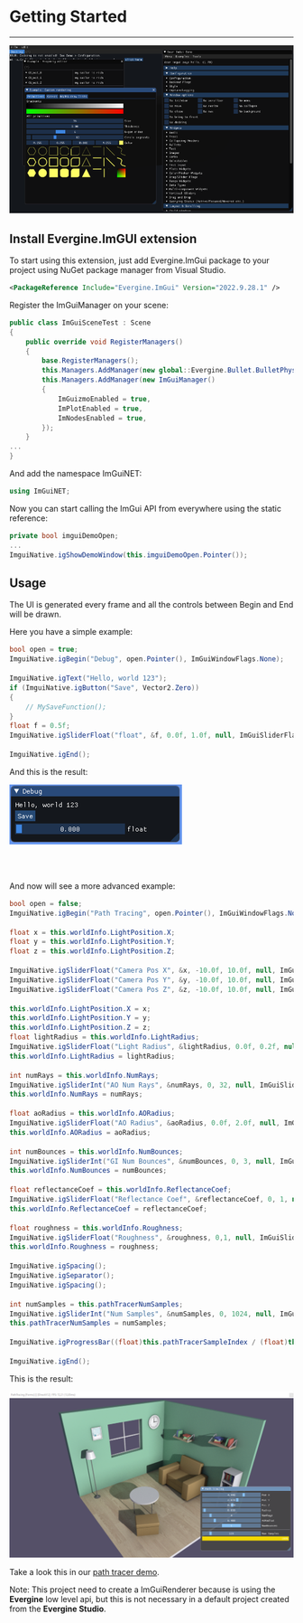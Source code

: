 # Getting Started
---

![Graphics](images/imgui_features.png)

## Install Evergine.ImGUI extension

To start using this extension, just add Evergine.ImGui package to your project using NuGet package manager from Visual Studio.

```xml
<PackageReference Include="Evergine.ImGui" Version="2022.9.28.1" />
```

Register the ImGuiManager on your scene:

```csharp
public class ImGuiSceneTest : Scene
{
    public override void RegisterManagers()
    {
        base.RegisterManagers();
        this.Managers.AddManager(new global::Evergine.Bullet.BulletPhysicManager3D());
        this.Managers.AddManager(new ImGuiManager()
        {
            ImGuizmoEnabled = true,
            ImPlotEnabled = true,
            ImNodesEnabled = true,
        });
    }
...
}
```

And add the namespace ImGuiNET:

```csharp
using ImGuiNET;
```

Now you can start calling the ImGui API from everywhere using the static reference:

```csharp
private bool imguiDemoOpen;
...
ImguiNative.igShowDemoWindow(this.imguiDemoOpen.Pointer());
```

## Usage

The UI is generated every frame and all the controls between Begin and End will be drawn.

Here you have a simple example:

```csharp
bool open = true;
ImguiNative.igBegin("Debug", open.Pointer(), ImGuiWindowFlags.None);

ImguiNative.igText("Hello, world 123");
if (ImguiNative.igButton("Save", Vector2.Zero))
{
    // MySaveFunction();
}
float f = 0.5f;
ImguiNative.igSliderFloat("float", &f, 0.0f, 1.0f, null, ImGuiSliderFlags.None);

ImguiNative.igEnd();
```

And this is the result:

![Graphics](images/imgui_simple.png)

<br><br>

And now will see a more advanced example:

```csharp
bool open = false;
ImguiNative.igBegin("Path Tracing", open.Pointer(), ImGuiWindowFlags.None);

float x = this.worldInfo.LightPosition.X;
float y = this.worldInfo.LightPosition.Y;
float z = this.worldInfo.LightPosition.Z;

ImguiNative.igSliderFloat("Camera Pos X", &x, -10.0f, 10.0f, null, ImGuiSliderFlags.None);
ImguiNative.igSliderFloat("Camera Pos Y", &y, -10.0f, 10.0f, null, ImGuiSliderFlags.None);
ImguiNative.igSliderFloat("Camera Pos Z", &z, -10.0f, 10.0f, null, ImGuiSliderFlags.None);

this.worldInfo.LightPosition.X = x;
this.worldInfo.LightPosition.Y = y;
this.worldInfo.LightPosition.Z = z;
float lightRadius = this.worldInfo.LightRadius;
ImguiNative.igSliderFloat("Light Radius", &lightRadius, 0.0f, 0.2f, null, ImGuiSliderFlags.None);
this.worldInfo.LightRadius = lightRadius;

int numRays = this.worldInfo.NumRays;
ImguiNative.igSliderInt("AO Num Rays", &numRays, 0, 32, null, ImGuiSliderFlags.None);
this.worldInfo.NumRays = numRays;

float aoRadius = this.worldInfo.AORadius;
ImguiNative.igSliderFloat("AO Radius", &aoRadius, 0.0f, 2.0f, null, ImGuiSliderFlags.None);
this.worldInfo.AORadius = aoRadius;

int numBounces = this.worldInfo.NumBounces;
ImguiNative.igSliderInt("GI Num Bounces", &numBounces, 0, 3, null, ImGuiSliderFlags.None);
this.worldInfo.NumBounces = numBounces;

float reflectanceCoef = this.worldInfo.ReflectanceCoef;
ImguiNative.igSliderFloat("Reflectance Coef", &reflectanceCoef, 0, 1, null, ImGuiSliderFlags.None);
this.worldInfo.ReflectanceCoef = reflectanceCoef;

float roughness = this.worldInfo.Roughness;
ImguiNative.igSliderFloat("Roughness", &roughness, 0,1, null, ImGuiSliderFlags.None);
this.worldInfo.Roughness = roughness;

ImguiNative.igSpacing();
ImguiNative.igSeparator();
ImguiNative.igSpacing();            

int numSamples = this.pathTracerNumSamples;
ImguiNative.igSliderInt("Num Samples", &numSamples, 0, 1024, null, ImGuiSliderFlags.None);
this.pathTracerNumSamples = numSamples;

ImguiNative.igProgressBar((float)this.pathTracerSampleIndex / (float)this.pathTracerNumSamples, Vector2.Zero, null);

ImguiNative.igEnd();
```

This is the result:

![Graphics](images/imgui_pathtracerui.png)

Take a look this in our [path tracer demo](https://github.com/EvergineTeam/Raytracing).

Note: This project need to create a ImGuiRenderer because is using the **Evergine** low level api, but this is not necessary in a default project created from the **Evergine Studio**.
